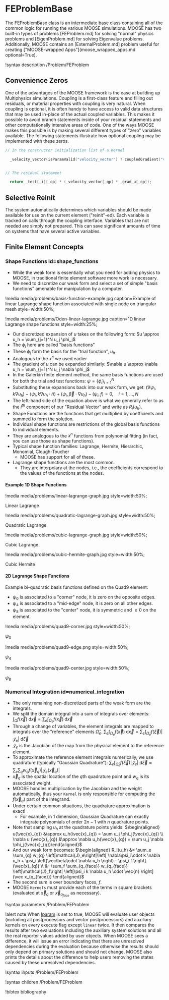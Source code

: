 # FEProblemBase

The FEProblemBase class is an intermediate base class containing all of the common
logic for running the various MOOSE simulations. MOOSE has two built-in types of
problems [FEProblem.md] for solving "normal" physics problems and [EigenProblem.md]
for solving Eigenvalue problems. Additionally, MOOSE contains an [ExternalProblem.md]
problem useful for creating ["MOOSE-wrapped Apps"](moose_wrapped_apps.md optional=True).

!syntax description /Problem/FEProblem

## Convenience Zeros

One of the advantages of the MOOSE framework is the ease at building up Multiphysics
simulations. Coupling is a first-class feature and filling out residuals, or
material properties with coupling is very natural. When coupling is optional, it
is often handy to have access to valid data structures that may be used in-place
of the actual coupled variables. This makes it possible to avoid branch statements
inside of your residual statements and other computationally intensive areas of
code. One of the ways MOOSE makes this possible is by making several different
types of "zero" variables available. The following statements illustrate how
optional coupling may be implemented with these zeros.

```cpp
// In the constructor initialization list of a Kernel

  _velocity_vector(isParamValid("velocity_vector") ? coupledGradient("velocity_vector") : _grad_zero)


// The residual statement

  return _test[_i][_qp] * (_velocity_vector[_qp] * _grad_u[_qp]);
```

## Selective Reinit

The system automatically determines which variables should be made available for use on the
current element ("reinit"-ed). Each variable is tracked on calls through the coupling interface.
Variables that are not needed are simply not prepared. This can save significant amounts
of time on systems that have several active variables.

## Finite Element Concepts

### Shape Functions id=shape_functions

- While the weak form is essentially what you need for adding physics to MOOSE, in traditional finite element software more work is necessary.
- We need to discretize our weak form and select a set of simple "basis functions" amenable for manipulation by a computer.

!media media/problems/basis-function-example.jpg
       caption=Example of linear Lagrange shape function associated with single
       node on triangular mesh
       style=width:50%;

!media media/problems/Oden-linear-lagrange.jpg
       caption=1D linear Lagrange shape functions
       style=width:25%;

- Our discretized expansion of $u$ takes on the following form:
  $u \approx u_h = \sum_{j=1}^N u_j \phi_j$
- The $\phi_j$ here are called "basis functions"
- These $\phi_j$ form the basis for the "trial function", $u_h$
- Analogous to the $x^n$ we used earlier
- The gradient of $u$ can be expanded similarly:
   $\nabla u \approx \nabla u_h = \sum_{j=1}^N u_j \nabla \phi_j$
- In the Galerkin finite element method, the same basis functions are used for both the trial and test functions:
    $\psi = \{\phi_i\}_{i=1}^N$
- Substituting these expansions back into our weak form, we get:
    $\left(\nabla\psi_i, k\nabla u_h \right) - \langle\psi_i, k\nabla u_h\cdot \hat{n} \rangle +
       \left(\psi_i, \vec{\beta} \cdot \nabla u_h\right) - \left(\psi_i, f\right) = 0, \quad i=1,\ldots,N$
- The left-hand side of the equation above is what we generally refer to as the $i^{th}$ component of our "Residual Vector" and write as $R_i(u_h)$.
- Shape Functions are the functions that get multiplied by coefficients and summed to form the solution.
- Individual shape functions are restrictions of the global basis functions to individual elements.
- They are analogous to the $x^n$ functions from polynomial fitting (in fact, you can use those as shape functions).
- Typical shape function families: Lagrange, Hermite, Hierarchic, Monomial, Clough-Toucher
    - MOOSE has support for all of these.
- Lagrange shape functions are the most common.
    -  They are interpolary at the nodes, i.e., the coefficients correspond to the values of the functions at the nodes.

#### Example 1D Shape Functions

!media media/problems/linear-lagrange-graph.jpg
       style=width:50%;

Linear Lagrange

!media media/problems/quadratic-lagrange-graph.jpg
       style=width:50%;

Quadratic Lagrange

!media media/problems/cubic-lagrange-graph.jpg
       style=width:50%;

Cubic Lagrange

!media media/problems/cubic-hermite-graph.jpg
       style=width:50%;

Cubic Hermite

#### 2D Lagrange Shape Functions

Example bi-quadratic basis functions defined on the Quad9 element:

- $\psi_0$ is associated to a "corner" node, it is zero on the opposite edges.
- $\psi_4$ is associated to a "mid-edge" node, it is zero on all other edges.
- $\psi_8$ is associated to the "center" node, it is symmetric and $\geq 0$ on the element.

!media media/problems/quad9-corner.jpg
       style=width:50%;

$\psi_0$

!media media/problems/quad9-edge.png
       style=width:50%;

$\psi_4$

!media media/problems/quad9-center.jpg
       style=width:50%;

$\psi_8$

### Numerical Integration id=numerical_integration

- The only remaining non-discretized parts of the weak form are the integrals.
- We split the domain integral into a sum of integrals over elements:
  $\int_{\Omega} f(\vec{x}) \;\text{d}\vec{x} = \sum_e \int_{\Omega_e} f(\vec{x}) \;\text{d}\vec{x}$
- Through a change of variables, the element integrals are mapped to integrals over the "reference" elements $\hat{\Omega}_e$.
  $\sum_e \int_{\Omega_e} f(\vec{x}) \;\text{d}\vec{x} =
        \sum_e \int_{\hat{\Omega}_e} f(\vec{\xi}) \left|\mathcal{J}_e\right| \;\text{d}\vec{\xi}$
- $\mathcal{J}_e$ is the Jacobian of the map from the physical element to the reference element.
- To approximate the reference element integrals numerically, we use quadrature (typically "Gaussian Quadrature"):
  $\sum_e \int_{\hat{\Omega}_e} f(\vec{\xi}) \left|\mathcal{J}_e\right| \;\text{d}\vec{\xi} \approx
        \sum_e \sum_{q} w_{q} f( \vec{x}_{q}) \left|\mathcal{J}_e(\vec{x}_{q})\right|$
- $\vec{x}_{q}$ is the spatial location of the $q$th quadrature point and $w_{q}$ is its associated weight.
- MOOSE handles multiplication by the Jacobian and the weight automatically, thus your `Kernel` is only responsible for computing the $f(\vec{x}_{q})$ part of the integrand.
- Under certain common situations, the quadrature approximation is exact!
    - For example, in 1 dimension, Gaussian Quadrature can exactly integrate polynomials of order $2n-1$ with $n$ quadrature points.
- Note that sampling $u_h$ at the quadrature points yields:
   $\begin{aligned}
    u(\vec{x}_{q}) &\approx u_h(\vec{x}_{q}) = \sum u_j \phi_j(\vec{x}_{q}) \\
    \nabla u (\vec{x}_{q}) &\approx \nabla u_h(\vec{x}_{q}) = \sum u_j \nabla \phi_j(\vec{x}_{q})\end{aligned}$
- And our weak form becomes:
  $\begin{aligned}
  R_i(u_h) &= \sum_e \sum_{q} w_{q} \left|\mathcal{J}_e\right|\left[ \nabla\psi_i\cdot k \nabla u_h + \psi_i \left(\vec\beta\cdot \nabla u_h \right) - \psi_i f \right](\vec{x}_{q}) \\
  &- \sum_f \sum_{q_{face}} w_{q_{face}} \left|\mathcal{J}_f\right| \left[\psi_i k \nabla u_h \cdot \vec{n} \right](\vec x_{q_{face}})
  \end{aligned}$
- The second sum is over boundary faces, $f$.
- MOOSE `Kernels` must provide each of the terms in square brackets (evaluated at $\vec{x}_{q}$ or $\vec x_{q_{face}}$ as necessary).


!syntax parameters /Problem/FEProblem

!alert note
When [!param](/Problem/FEProblem/check_uo_aux_state) is set to true, MOOSE will evaluate user objects
(including all postprocessors and vector postprocessors) and auxiliary kernels on every execute flag except `linear`
twice. It then compares the results after two evaluations including the auxiliary system solutions and all the real reporter values added by user objects.
When MOOSE sees a difference, it will issue an error indicating that there are unresolved dependencies
during the evaluation because otherwise the results should only depend on primary solutions and should not change.
MOOSE also prints the details about the difference to help users removing the states caused by these unresolved dependencies.

!syntax inputs /Problem/FEProblem

!syntax children /Problem/FEProblem

!bibtex bibliography
